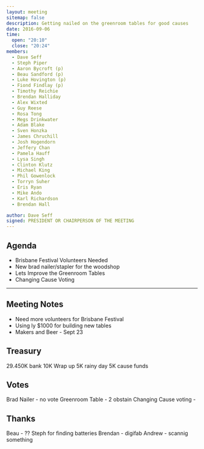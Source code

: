 ```yaml
---
layout: meeting
sitemap: false
description: Getting nailed on the greenroom tables for good causes
date: 2016-09-06
time:
  open: "20:10"
  close: "20:24"
members:
  - Dave Seff
  - Steph Piper
  - Aaron Bycroft (p)
  - Beau Sandford (p)
  - Luke Hovington (p)
  - Fiond Findlay (p)
  - Timothy Reichie
  - Brendan Halliday
  - Alex Wixted
  - Guy Reese
  - Rosa Tong
  - Megs Drinkwater
  - Adam Blake
  - Sven Honzka
  - James Chruchill
  - Josh Hogendorn
  - Jeffery Chan
  - Pamela Hauff
  - Lysa Singh
  - Clinton Klutz
  - Michael King
  - Phil Gowenlock
  - Torryn Suher
  - Eris Ryan
  - Mike Ando
  - Karl Richardson
  - Brendan Hall

author: Dave Seff
signed: PRESIDENT OR CHAIRPERSON OF THE MEETING
---
```


## Agenda

 - Brisbane Festival Volunteers Needed
 - New brad nailer/stapler for the woodshop
 - Lets Improve the Greenroom Tables
 - Changing Cause Voting

---

## Meeting Notes

 - Need more volunteers for Brisbane Festival
 - Using ly $1000 for building new tables
 - Makers and Beer -  Sept 23

## Treasury
29.450K bank
10K Wrap up
5K rainy day
5K cause funds

## Votes
Brad Nailer - no vote
Greenroom Table -  2 obstain
Changing Cause voting - 

## Thanks
Beau - ??
Steph for finding batteries
Brendan - digifab
Andrew - scannig something
